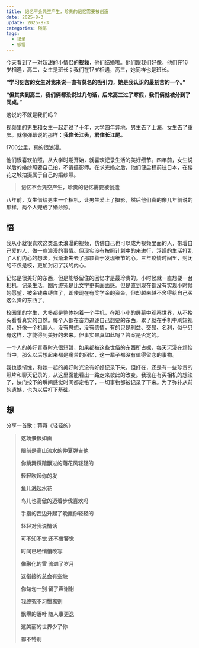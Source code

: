 ```yaml
---
title: 记忆不会凭空产生，珍贵的记忆需要被创造
date: 2025-8-3
update: 2025-8-3
categories: 随笔
tags:
  - 记录
  - 感悟
---
```


今天看到了一对超甜的小情侣的[**视频**](https://www.bilibili.com/video/BV1SbM6zPEz9)，他们结婚啦。他们跟我们好像，他们在16岁相遇，高二，女生是班长；我们在17岁相遇，高三，她同样也是班长。

**“学习刻苦的女生对我来说一直有莫名的吸引力，她是我认识的最刻苦的一个。”**

**“但其实到高三，我们俩都没说过几句话，后来高三过了寒假，我们俩就被分到了同桌。”**

这说的不就是我们吗？

<!-- more -->

视频里的男生和女生一起走过了十年，大学四年异地，男生去了上海，女生去了重庆。就像弹幕说的那样：**我住长江头，君住长江尾。**

1700公里，真的很浪漫。

他们很喜欢拍照，从大学时期开始，就喜欢记录生活的美好细节。四年前，女生说以后的婚纱照要自己拍，不请摄影师。在求完婚之后，他们便启程前往日本，在樱花之城拍摄属于自己的婚纱照。

> **记忆不会凭空产生，珍贵的记忆需要被创造**

八年前，女生借给男生一个相机，让男生爱上了摄影，然后他们真的像几年前说的那样，两个人完成了婚纱照。

## 悟

我从小就很喜欢这类温柔浪漫的视频，仿佛自己也可以成为视频里面的人，带着自己爱的人，做一些浪漫的事情。但现实没有按照计划中的来进行，浮躁的生活打乱了人们内心的想法，我渐渐失去了那颗善于发现细节的心。三年疫情时间里，封闭的不仅是校，更加封闭了我的内心。

记忆是很美好的东西，但是能够留住的回忆才是最珍贵的。小时候就一直想要一台相机，记录生活。图片终究是比文字更有画面感。但是直到现在都没有实现小时候的愿望，被金钱束缚住了，即使现在有奖学金的资金，但却越来越不舍得给自己买这么贵的东西了。

校园里的学生，大多都是整体抱着一个手机，在那小小的屏幕中观察世界，从不抬头看看真实的自然。每个人都在奋力追逐自己想要的东西，累了就在手机中刷短视频，好像一个机器人，没有思想，没有感情，有的只是利益、交易、名利，似乎只有这样，才能得到美好的未来。但事实果真如此吗？答案是否定的。

一个人的美好青春时光很短暂，如果都被这些世俗的东西所占据，每天沉浸在烦恼当中，那么以后想起来都是痛苦的回忆，这一辈子都没有值得留恋的事物。

我也很惭愧，和她一起的美好时光没有好好记录下来，但好在，还是有一些珍贵的照片和聊天记录的，从这里面能看出一路走来彼此的改变。我现在有买相机的想法了，快门按下的瞬间感觉时间都定格了，一切事物都被记录了下来。为了弥补从前的遗憾，也为以后打下基础。

## 想

分享一首歌：蒋蒋《轻轻的》

> **这场景很如画**
>
> **眼前是高山流水的仲夏弹吉他**
>
> **你跳舞踩踏飘过的落花风轻轻的**
>
> **轻轻吹起你的发**
>
> **鱼儿溅起水花**
>
> **鸟儿也高傲的迈着步伐喜欢吗**
>
> **手指的西边升起了晚霞你轻轻的**
>
> **轻轻对我说情话**
>
> **可不知不觉 还不曾警觉**
>
> **时间已经悄悄改写**
>
> **像融化的雪 流进了岁月**
>
> **这衔接的总会有空缺**
>
> **你匆匆一别 留了声谢谢**
>
> **我终究不习惯离别**
>
> **飘零的落叶 随人事更迭**
>
> **这美丽的世界少了你**
>
> **都不特别**